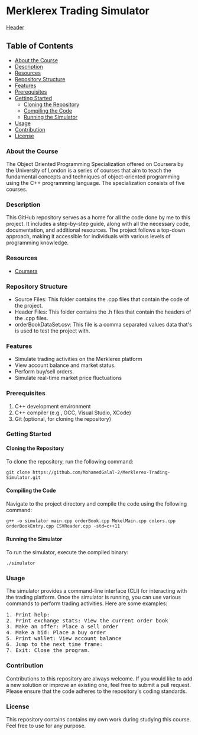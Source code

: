 # Merklerex Trading Simulator

[Header](https://github.com/MohamedGalal-2/Merklerex-Trading-Simulator/blob/main/Headerr.png?raw=true)

## Table of Contents
- [About the Course](#About-the-Course)
- [Description](#Description)
- [Resources](#Resources)
- [Repository Structure](#Repository-Structure)
- [Features](#Features)
- [Prerequisites](#Prerequisites)
- [Getting Started](#Getting-Started)
  - [Cloning the Repository](#Cloning-the-Repository)
  - [Compiling the Code](#Compiling-the-Code)
  - [Running the Simulator](#Running-the-Simulator)
- [Usage](#Usage)
- [Contribution](#Contribution)
- [License](#License)

### About the Course
The Object Oriented Programming Specialization offered on Coursera by the University of London is a series of courses that aim to teach the fundamental concepts and techniques of object-oriented programming using the C++ programming language. The specialization consists of five courses.

### Description
This GitHub repository serves as a home for all the code done by me to this project. It includes a step-by-step guide, along with all the necessary code, documentation, and additional resources. The project follows a top-down approach, making it accessible for individuals with various levels of programming knowledge.

### Resources

* [Coursera](https://www.coursera.org/specializations/object-oriented-programming-s12n)

### Repository Structure
* Source Files: This folder contains the .cpp files that contain the code of the project.
* Header Files: This folder contains the .h files that contain the headers of the .cpp files.
* orderBookDataSet.csv: This file is a comma separated values data that's is used to test the project with.

### Features
* Simulate trading activities on the Merklerex platform
* View account balance and market status.
* Perform buy/sell orders.
* Simulate real-time market price fluctuations

### Prerequisites
1. C++ development environment
2. C++ compiler (e.g., GCC, Visual Studio, XCode)
3. Git (optional, for cloning the repository)

### Getting Started
#### Cloning the Repository
To clone the repository, run the following command:

    git clone https://github.com/MohamedGalal-2/Merklerex-Trading-Simulator.git
#### Compiling the Code
Navigate to the project directory and compile the code using the following command:

    g++ -o simulator main.cpp orderBook.cpp MekelMain.cpp colors.cpp orderBookEntry.cpp CSVReader.cpp -std=c++11

#### Running the Simulator
To run the simulator, execute the compiled binary:
    
    ./simulator

### Usage
The simulator provides a command-line interface (CLI) for interacting with the trading platform. Once the simulator is running, you can use various commands to perform trading activities. Here are some examples:
<pre>
1. Print help:
2. Print exchange stats: View the current order book
3. Make an offer: Place a sell order
4. Make a bid: Place a buy order
5. Print wallet: View account balance
6. Jump to the next time frame:
7. Exit: Close the program.
</pre>

### Contribution
Contributions to this repository are always welcome. If you would like to add a new solution or improve an existing one, feel free to submit a pull request. Please ensure that the code adheres to the repository's coding standards.

### License
This repository contains contains my own work during studying this course. Feel free to use for any purpose.
